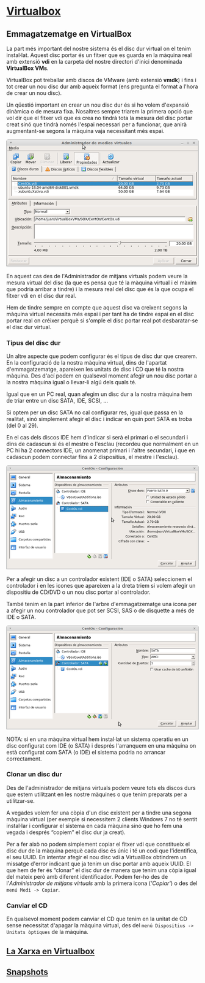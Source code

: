 # [Virtualbox](./README.md)

## Emmagatzematge en VirtualBox

La part més important del nostre sistema és el disc dur virtual on el tenim instal·lat. Aquest disc portar és un fitxer que es guarda en la màquina real amb extensió **vdi** en la carpeta del nostre directori d'inici denominada **VirtualBox VMs**.

VirtualBox pot treballar amb discos de VMware (amb extensió **vmdk**) i fins i tot crear un nou disc dur amb aqueix format (ens pregunta el format a l'hora de crear un nou disc).

Un qüestió important en crear un nou disc dur és si ho volem d'expansió dinàmica o de mesura fixa. Nosaltres sempre triarem la primera opció que vol dir que el fitxer vdi que es crea no tindrà tota la mesura del disc portar creat sinó que tindrà només l'espai necessari per a funcionar, que anirà augmentant-se segons la màquina vaja necessitant més espai.

![Administrador de medis virtuals](./img/adm-med-virt.png)

En aquest cas des de l'Administrador de mitjans virtuals podem veure la mesura virtual del disc (la que es pensa que té la màquina virtual i el màxim que podria arribar a tindre) i la mesura real del disc que és la que ocupa el fitxer vdi en el disc dur real.

Hem de tindre sempre en compte que aquest disc va creixent segons la màquina virtual necessita més espai i per tant ha de tindre espai en el disc portar real on créixer perquè si s'omple el disc portar real pot desbaratar-se el disc dur virtual.

### Tipus del disc dur
Un altre aspecte que podem configurar és el tipus de disc dur que crearem. En la configuració de la nostra màquina virtual, dins de l'apartat d'emmagatzematge, apareixen les unitats de disc i CD que té la nostra màquina. Des d'ací podem en qualsevol moment afegir un nou disc portar a la nostra màquina igual o llevar-li algú dels quals té.

Igual que en un PC real, quan afegim un disc dur a la nostra màquina hem de triar entre un disc SATA, IDE, SCSI, ...

Si optem per un disc SATA no cal configurar res, igual que passa en la realitat, sinó simplement afegir el disc i indicar en quin port SATA es troba (del 0 al 29).

En el cas dels discos IDE hem d'indicar si serà el primari o el secundari i dins de cadascun si és el mestre o l'esclau (recordeu que normalment en un PC hi ha 2 connectors IDE, un anomenat primari i l'altre secundari, i que en cadascun podem connectar fins a 2 dispositius, el mestre i l'esclau).

![Disc SATA](./img/disco-sata.png)

Per a afegir un disc a un controlador existent (IDE o SATA) seleccionem el controlador i en les icones que apareixen a la dreta triem si volem afegir un dispositiu de CD/DVD o un nou disc portar al controlador.

També tenim en la part inferior de l'arbre d'emmagatzematge una icona per a afegir un nou controlador que pot ser SCSI, SAS o de disquette a més de IDE o SATA.

![SATA Controller](./img/control-sata.png)

NOTA: si en una màquina virtual hem instal·lat un sistema operatiu en un disc configurat com IDE (o SATA) i després l'arranquem en una màquina on està configurat com SATA (o IDE) el sistema podria no arrancar correctament.

### Clonar un disc dur
Des de l'administrador de mitjans virtuals podem veure tots els discos durs que estem utilitzant en les nostre màquines o que tenim preparats per a utilitzar-se.

A vegades volem fer una còpia d'un disc existent per a tindre una segona màquina virtual (per exemple si necessitem 2 clients Windows 7 no té sentit instal·lar i configurar el sistema en cada màquina sinó que ho fem una vegada i després “copiem” el disc dur ja creat).

Per a fer això no podem simplement copiar el fitxer vdi que constitueix el disc dur de la màquina perquè cada disc és únic i té un codi que l'identifica, el seu UUID. En intentar afegir el nou disc vdi a VirtualBox obtindrem un missatge d'error indicant que ja tenim un disc portar amb aqueix UUID. El que hem de fer és “clonar” el disc dur de manera que tenim una còpia igual del mateix però amb diferent identificador. Podem fer-ho des de l'_Administrador de mitjans virtuals_ amb la primera icona (_'Copiar'_) o des del `menú Medi -> Copiar`.

### Canviar el CD
En qualsevol moment podem canviar el CD que tenim en la unitat de CD sense necessitat d'apagar la màquina virtual, des del `menú Dispositius -> Unitats òptiques` de la màquina.

## [La Xarxa en Virtualbox](./xarxa.md)

## [Snapshots](./snapshots.md)
